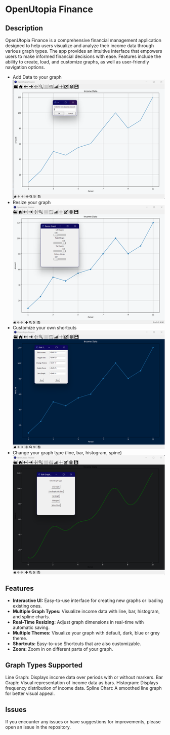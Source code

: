 # OpenUtopia Finance

## Description
OpenUtopia Finance is a comprehensive financial management application designed to help users visualize and analyze their income data through various graph types. The app provides an intuitive interface that empowers users to make informed financial decisions with ease. Features include the ability to create, load, and customize graphs, as well as user-friendly navigation options.

* Add Data to your graph
![Image1](Screenshots/screenshot01.png)
* Resize your graph
![Image2](Screenshots/screenshot02.png)
* Customize your own shortcuts
![Image3](Screenshots/screenshot03.png)
* Change your graph type (line, bar, histogram, spine)
![Image4](Screenshots/screenshot04.png)

## Features
- **Interactive UI:** Easy-to-use interface for creating new graphs or loading existing ones.
- **Multiple Graph Types:** Visualize income data with line, bar, histogram, and spline charts.
- **Real-Time Resizing:** Adjust graph dimensions in real-time with automatic saving.
- **Multiple Themes:** Visualize your graph with default, dark, blue or grey theme.
- **Shortcuts:** Easy-to-use Shortcuts that are also customizable.
- **Zoom:** Zoom in on different parts of your graph.

## Graph Types Supported
Line Graph: Displays income data over periods with or without markers.
Bar Graph: Visual representation of income data as bars.
Histogram: Displays frequency distribution of income data.
Spline Chart: A smoothed line graph for better visual appeal.

## Issues
If you encounter any issues or have suggestions for improvements, please open an issue in the repository.
